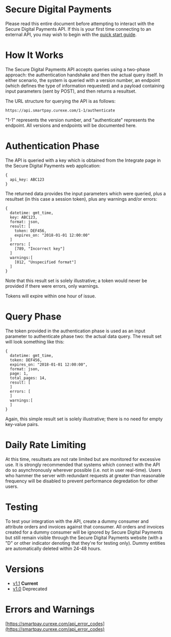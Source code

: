 # Secure Digital Payments 

Please read this entire document before attempting to interact with the Secure Digital Payments API. If this is your first time connecting to an external API, you may wish to begin with the [quick start guide](quickstart/tutorial.md).

# How It Works

The Secure Digital Payments API accepts queries using a two-phase approach: the authentication handshake and then the actual query itself. In either scenario, the system is queried with a version number, an endpoint (which defines the type of information requested) and a payload containing input parameters (sent by POST), and then returns a resultset.

The URL structure for querying the API is as follows:

```
https://api.smartpay.curexe.com/1-1/authenticate
```

"1-1" represents the version number, and "authenticate" represents the endpoint. All versions and endpoints will be documented here.

# Authentication Phase

The API is queried with a key which is obtained from the Integrate page in the Secure Digital Payments web application:

```
{
  api_key: ABC123
}
```

The returned data provides the input parameters which were queried, plus a resultset (in this case a session token), plus any warnings and/or errors:


```
{
  datetime: gmt_time,
  key: ABC123,
  format: json,
  result: [
    token: DEF456,
    expires_on: "2018-01-01 12:00:00"
  ]
  errors: [
    [789, "Incorrect key"]
  ]
  warnings:[
    [012, "Unspecified format"]
  ]
}
```

Note that this result set is solely illustrative; a token would never be provided if there were errors, only warnings.

Tokens will expire within one hour of issue.

# Query Phase

The token provided in the authentication phase is used as an input parameter to authenticate phase two: the actual data query. The result set will look something like this:


```
{
  datetime: gmt_time,
  token: DEF456,
  expires_on: "2018-01-01 12:00:00",
  format: json,
  page: 1,
  total_pages: 14,
  result: [
  ]
  errors: [
  ]
  warnings:[
  ]
}
```

Again, this simple result set is solely illustrative; there is no need for empty key-value pairs.

# Daily Rate Limiting

At this time, resultsets are not rate limited but are monitored for excessive use. It is strongly recommended that systems which connect with the API do so asynchronously wherever possible (i.e. not in user real-time). Users who hammer the server with redundant requests at greater than reasonable frequency will be disabled to prevent performance degredation for other users.

# Testing

To test your integration with the API, create a dummy consumer and attribute orders and invoices against that consumer. All orders and invoices created for a dummy consumer will be ignored by Secure Digital Payments but still remain visible through the Secure Digital Payments website (with a "D" or other indicator denoting that they're for testing only). Dummy entities are automatically deleted within 24-48 hours.

# Versions

- [v1.1](v1-1/overview.md) **Current**
- [v1.0](v1-0/overview.md) Deprecated

# Errors and Warnings

[https://smartpay.curexe.com/api_error_codes](https://smartpay.curexe.com/api_error_codes)
